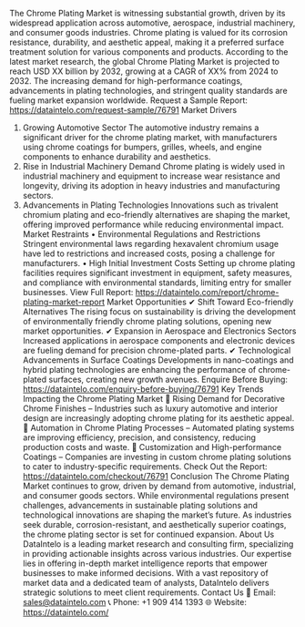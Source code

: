 The Chrome Plating Market is witnessing substantial growth, driven by its widespread application across automotive, aerospace, industrial machinery, and consumer goods industries. Chrome plating is valued for its corrosion resistance, durability, and aesthetic appeal, making it a preferred surface treatment solution for various components and products.
According to the latest market research, the global Chrome Plating Market is projected to reach USD XX billion by 2032, growing at a CAGR of XX% from 2024 to 2032. The increasing demand for high-performance coatings, advancements in plating technologies, and stringent quality standards are fueling market expansion worldwide.
Request a Sample Report: https://dataintelo.com/request-sample/76791
Market Drivers
1.	Growing Automotive Sector
The automotive industry remains a significant driver for the chrome plating market, with manufacturers using chrome coatings for bumpers, grilles, wheels, and engine components to enhance durability and aesthetics.
2.	Rise in Industrial Machinery Demand
Chrome plating is widely used in industrial machinery and equipment to increase wear resistance and longevity, driving its adoption in heavy industries and manufacturing sectors.
3.	Advancements in Plating Technologies
Innovations such as trivalent chromium plating and eco-friendly alternatives are shaping the market, offering improved performance while reducing environmental impact.
Market Restraints
•	Environmental Regulations and Restrictions
Stringent environmental laws regarding hexavalent chromium usage have led to restrictions and increased costs, posing a challenge for manufacturers.
•	High Initial Investment Costs
Setting up chrome plating facilities requires significant investment in equipment, safety measures, and compliance with environmental standards, limiting entry for smaller businesses.
View Full Report: https://dataintelo.com/report/chrome-plating-market-report
Market Opportunities
✔ Shift Toward Eco-friendly Alternatives
The rising focus on sustainability is driving the development of environmentally friendly chrome plating solutions, opening new market opportunities.
✔ Expansion in Aerospace and Electronics Sectors
Increased applications in aerospace components and electronic devices are fueling demand for precision chrome-plated parts.
✔ Technological Advancements in Surface Coatings
Developments in nano-coatings and hybrid plating technologies are enhancing the performance of chrome-plated surfaces, creating new growth avenues.
Enquire Before Buying: https://dataintelo.com/enquiry-before-buying/76791
Key Trends Impacting the Chrome Plating Market
📌 Rising Demand for Decorative Chrome Finishes – Industries such as luxury automotive and interior design are increasingly adopting chrome plating for its aesthetic appeal.
📌 Automation in Chrome Plating Processes – Automated plating systems are improving efficiency, precision, and consistency, reducing production costs and waste.
📌 Customization and High-performance Coatings – Companies are investing in custom chrome plating solutions to cater to industry-specific requirements.
Check Out the Report: https://dataintelo.com/checkout/76791
Conclusion
The Chrome Plating Market continues to grow, driven by demand from automotive, industrial, and consumer goods sectors. While environmental regulations present challenges, advancements in sustainable plating solutions and technological innovations are shaping the market’s future. As industries seek durable, corrosion-resistant, and aesthetically superior coatings, the chrome plating sector is set for continued expansion.
About Us
DataIntelo is a leading market research and consulting firm, specializing in providing actionable insights across various industries. Our expertise lies in offering in-depth market intelligence reports that empower businesses to make informed decisions. With a vast repository of market data and a dedicated team of analysts, DataIntelo delivers strategic solutions to meet client requirements.
Contact Us
📧 Email: sales@dataintelo.com
📞 Phone: +1 909 414 1393
🌐 Website: https://dataintelo.com/
